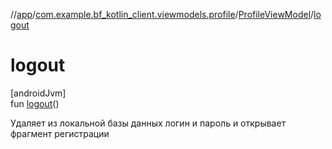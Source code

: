 //[app](../../../index.md)/[com.example.bf_kotlin_client.viewmodels.profile](../index.md)/[ProfileViewModel](index.md)/[logout](logout.md)

# logout

[androidJvm]\
fun [logout](logout.md)()

Удаляет из локальной базы данных логин и пароль и открывает фрагмент регистрации
